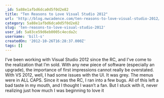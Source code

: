 ```yaml
---
_id: 5a88e1afbd6dca0d5f0d2e82
title: "Ten Reasons to Love Visual Studio 2012"
url: 'http://blog.nwcadence.com/ten-reasons-to-love-visual-studio-2012/'
category: 5a88e1afbd6dca0d5f0d2e82
slug: 'ten-reasons-to-love-visual-studio-2012'
user_id: 5a83ce59d6eb0005c4ecda2c
username: 'bill-s'
createdOn: '2012-10-26T16:28:37.000Z'
tags: []
---
```


I’ve been working with Visual Studio 2012 since the RC, and I’ve come to the realization that I’m sold. With any new piece of software (especially an upgrade), the importance of first impressions cannot really be overstated. With VS 2012, well, I had some issues with the UI. It was grey. The menus were in ALL CAPS. Since it was the RC, I ran into a few bugs. All of this left a bad taste in my mouth, and I thought I wasn’t a fan. But I stuck with it, never realizing just how much I was beginning to love it
